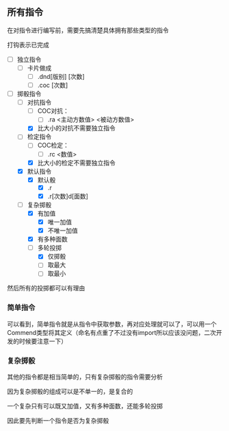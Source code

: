 ## 所有指令

在对指令进行编写前，需要先搞清楚具体拥有那些类型的指令

打钩表示已完成

- [ ] 独立指令
  - [ ] 卡片做成
    - [ ] .dnd[版别] [次数]
    - [ ] .coc [次数]
- [ ] 掷骰指令
  - [ ] 对抗指令
    - [ ] COC对抗：
      - [ ] .ra <主动方数值> <被动方数值> 
    - [x] 比大小的对抗不需要独立指令
  - [ ] 检定指令
    - [ ] COC检定：
      - [ ] .rc <数值>
    - [x] 比大小的检定不需要独立指令
  - [x] 默认指令
    - [x] 默认骰
      - [x] .r
      - [x] .r[次数]d[面数]
  - [ ] 复杂掷骰
    - [x] 有加值
      - [x] 唯一加值
      - [x] 不唯一加值
    - [x] 有多种面数
    - [ ] 多轮投掷
      - [x] 仅掷骰
      - [ ] 取最大
      - [ ] 取最小

然后所有的投掷都可以有理由

### 简单指令

可以看到，简单指令就是从指令中获取参数，再对应处理就可以了，可以用一个Commend类型将其定义（命名有点重了不过没有import所以应该没问题，二次开发的时候要注意一下）

### 复杂掷骰

其他的指令都是相当简单的，只有复杂掷骰的指令需要分析

因为复杂掷骰的组成可以是不单一的，是复合的

一个复杂只有可以既又加值，又有多种面数，还能多轮投掷

因此要先判断一个指令是否为复杂掷骰








